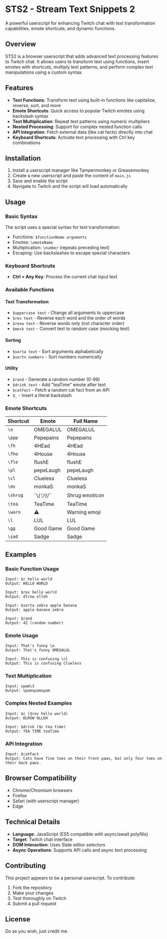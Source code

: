 # STS2 - Stream Text Snippets 2

A powerful userscript for enhancing Twitch chat with text transformation capabilities, emote shortcuts, and dynamic functions.

## Overview

STS2 is a browser userscript that adds advanced text processing features to Twitch chat. It allows users to transform text using functions, insert emotes with shortcuts, multiply text patterns, and perform complex text manipulations using a custom syntax.

## Features

- **Text Functions**: Transform text using built-in functions like capitalize, reverse, sort, and more
- **Emote Shortcuts**: Quick access to popular Twitch emotes using backslash syntax
- **Text Multiplication**: Repeat text patterns using numeric multipliers
- **Nested Processing**: Support for complex nested function calls
- **API Integration**: Fetch external data (like cat facts) directly into chat
- **Keyboard Shortcuts**: Activate text processing with Ctrl key combinations

## Installation

1. Install a userscript manager like Tampermonkey or Greasemonkey
2. Create a new userscript and paste the content of `main.js`
3. Save and enable the script
4. Navigate to Twitch and the script will load automatically

## Usage

### Basic Syntax

The script uses a special syntax for text transformation:

- Functions: `$functionName arguments`
- Emotes: `\emoteName`
- Multiplication: `\number` (repeats preceding text)
- Escaping: Use backslashes to escape special characters

### Keyboard Shortcuts

- **Ctrl + Any Key**: Process the current chat input text

### Available Functions

#### Text Transformation
- `$uppercase text` - Change all arguments to uppercase
- `$rev text` - Reverse each word and the order of words
- `$revw text` - Reverse words only (not character order)
- `$mock text` - Convert text to random case (mocking text)

#### Sorting
- `$sorta text` - Sort arguments alphabetically
- `$sortn numbers` - Sort numbers numerically

#### Utility
- `$rand` - Generate a random number (0-99)
- `$drink text` - Add "teaTime" emote after text
- `$catFact` - Fetch a random cat fact from an API
- `$_` - Insert a literal backslash

### Emote Shortcuts

| Shortcut | Emote | Full Name |
|----------|-------|-----------|
| `\o` | OMEGALUL | OMEGALUL |
| `\ppp` | Pepepains | Pepepains |
| `\fh` | 4HEad | 4HEad |
| `\fho` | 4House | 4House |
| `\fle` | flushE | flushE |
| `\pl` | pepeLaugh | pepeLaugh |
| `\cl` | Clueless | Clueless |
| `\ms` | monkaS | monkaS |
| `\shrug` | ¯\\_(ツ)_/¯ | Shrug emoticon |
| `\tea` | TeaTime | TeaTime |
| `\warn` | :warning: | Warning emoji |
| `\l` | LUL | LUL |
| `\gg` | Good Game | Good Game |
| `\sad` | Sadge | Sadge |

## Examples

### Basic Function Usage
```
Input: $c hello world
Output: HELLO WORLD

Input: $rev hello world  
Output: dlrow olleh

Input: $sorta zebra apple banana
Output: apple banana zebra

Input: $rand
Output: 42 (random number)
```

### Emote Usage
```
Input: That's funny \o
Output: That's funny OMEGALUL

Input: This is confusing \cl
Output: This is confusing Clueless
```

### Text Multiplication
```
Input: spam\3
Output: spamspamspam
```

### Complex Nested Examples
```
Input: $c ($rev hello world)
Output: DLROW OLLEH

Input: $drink ($c tea time)
Output: TEA TIME teaTime
```

### API Integration
```
Input: $catFact
Output: Cats have five toes on their front paws, but only four toes on their back paws.
```

## Browser Compatibility

- Chrome/Chromium browsers
- Firefox
- Safari (with userscript manager)
- Edge

## Technical Details

- **Language**: JavaScript (ES5 compatible with async/await polyfills)
- **Target**: Twitch chat interface
- **DOM Interaction**: Uses Slate editor selectors
- **Async Operations**: Supports API calls and async text processing

## Contributing

This project appears to be a personal userscript. To contribute:

1. Fork the repository
2. Make your changes
3. Test thoroughly on Twitch
4. Submit a pull request

## License

Do as you wish, just credit me.
